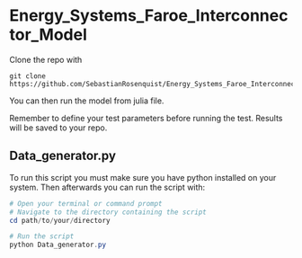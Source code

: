 # Energy_Systems_Faroe_Interconnector_Model

Clone the repo with 

```
git clone https://github.com/SebastianRosenquist/Energy_Systems_Faroe_Interconnector_Model.git
```

You can then run the model from julia file.

Remember to define your test parameters before running the test. Results will be saved to your repo. 

## Data_generator.py
To run this script you must make sure you have python installed on your system. Then afterwards you can run the script with: 

```powershell
# Open your terminal or command prompt
# Navigate to the directory containing the script
cd path/to/your/directory

# Run the script
python Data_generator.py
```